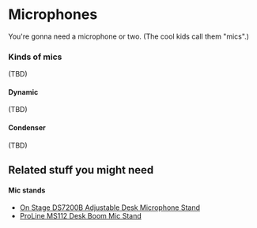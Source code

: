 Microphones
=======

You're gonna need a microphone or two. (The cool kids call them "mics".)

### Kinds of mics

(TBD)

#### Dynamic

(TBD)

#### Condenser

(TBD)


## Related stuff you might need

#### Mic stands

* [On Stage DS7200B Adjustable Desk Microphone Stand](http://www.amazon.com/dp/B0002M3OVI/)
* [ProLine MS112 Desk Boom Mic Stand](http://www.amazon.com/dp/B000J0N5TY/)
